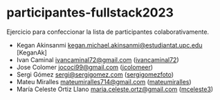 # participantes-fullstack2023

Ejercicio para confeccionar la lista de participantes colaborativamente.

- Kegan Akinsanmi <kegan.michael.akinsanmi@estudiantat.upc.edu> [KeganAk]
- Ivan Caminal <ivancaminal72@gmail.com> ([ivancaminal72](https://github.com/ivancaminal72))
- Jose Colomer <jococi99@gmail.com> ([jcolomeer](https://github.com/jcolomeer))
- Sergi Gómez <sergi@sergigomez.com> ([sergigomezfoto](https://github.com/sergigomezfoto))
- Mateu Miralles <mateumiralles714@gmail.com> ([mateumiralles](https://github.com/mateumiralles))
- María Celeste Ortiz Llano <maria.celeste.ortz@gmail.com> ([mceleste3](https://github.com/mceleste3))
